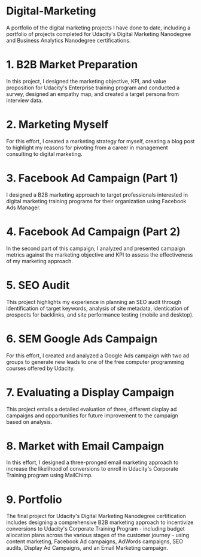 # Digital-Marketing
A portfolio of the digital marketing projects I have done to date, including a portfolio of projects completed for Udacity's Digital Marketing Nanodegree and Business Analytics Nanodegree certifications.
# 1. B2B Market Preparation
In this project, I designed the marketing objective, KPI, and value proposition for Udacity's Enterprise training program and conducted a survey, designed an empathy map, and created a target persona from interview data.
# 2. Marketing Myself
For this effort, I created a marketing strategy for myself, creating a blog post to highlight my reasons for pivoting from a career in management consulting to digital marketing.
# 3. Facebook Ad Campaign (Part 1)
I designed a B2B marketing approach to target professionals interested in digital marketing training programs for their organization using Facebook Ads Manager.
# 4. Facebook Ad Campaign (Part 2)
In the second part of this campaign, I analyzed and presented campaign metrics against the marketing objective and KPI to assess the effectiveness of my marketing approach.
# 5. SEO Audit
This project highlights my experience in planning an SEO audit through identification of target keywords, analysis of site metadata, identication of prospects for backlinks, and site performance testing (mobile and desktop).
# 6. SEM Google Ads Campaign
For this effort, I created and analyzed a Google Ads campaign with two ad groups to generate new leads to one of the free computer programming courses offered by Udacity.
# 7. Evaluating a Display Campaign
This project entails a detailed evaluation of three, different display ad campaigns and opportunities for future improvement to the campaign based on analysis.
# 8. Market with Email Campaign
In this effort, I designed a three-pronged email marketing approach to increase the likelihood of conversions to enroll in Udacity's Corporate Training program using MailChimp.
# 9. Portfolio
The final project for Udacity's Digital Marketing Nanodegree certification includes designing a comprehensive B2B marketing approach to incentivize conversions to Udacity's Corporate Training Program - including budget allocation plans across the various stages of the customer journey - using content marketing, Facebook Ad campaigns, AdWords campaigns, SEO audits, Display Ad Campaigns, and an Email Marketing campaign.
